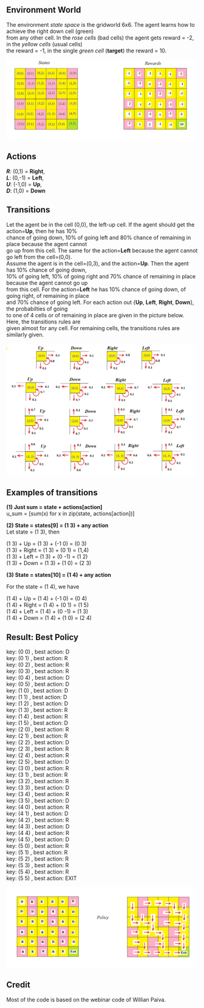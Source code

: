 ## Environment World

  The environment _state space_ is the gridworld 6x6. The agent learns how to achieve the right down cell (green)      
  from any other cell. In the _rose cells_ (bad cells) the agent gets reward = -2, in the _yellow cells_ (usual cells)   
  the reward = -1,  in the single _green cell_ (**target**)  the reward = 10.
 
  ![](6x6_states.png)
  
## Actions

**_R_**: (0,1) =  **Right**,   
**_L_**: (0,-1) = **Left**,   
**_U_**: (-1,0) = **Up**,   
**_D_**: (1,0) =  **Down** 

## Transitions

Let the agent be in the cell (0,0), the  left-up cell. If the agent should get the action=**Up**, then he has 10%   
chance of going down, 10% of going left and 80% chance of remaining in place because the agent cannot    
go up from this cell. The same for the action=**Left** because the agent cannot go left from the cell=(0,0).   
Assume the agent is in the cell=(0,3), and the action=**Up**. Then the agent has 10% chance of going down,   
10% of going left, 10% of going right and 70% chance of remaining in place because the agent cannot go up   
from this cell. For the action=**Left** he has 10% chance of going down, of going right, of remaining in place    
and 70% chance of going left. For each action out {**Up**, **Left**, **Right**, **Down**}, the probabilties of going   
to one of 4 cells or of remaining in place are given in the picture below. Here, the transitions rules are   
given almost for any cell. For remaining cells, the transitions rules are similarly given.  

![](actions_from_cell.png)

## Examples of transitions

**(1) Just sum = state + actions[action]**   
u_sum = [sum(x) for x in zip(state, actions[action])]  

**(2) State = states[9] = (1 3) + any action**    
Let state = (1 3), then   

(1 3) + Up = (1 3) + (-1 0) = (0 3)  
(1 3) + Right = (1 3) + (0 1) = (1,4)  
(1 3) + Left = (1 3) + (0 -1) = (1 2)   
(1 3) + Down = (1 3) + (1 0) = (2 3)   

**(3) State = states[10] = (1 4) + any action**   

For the state = (1 4), we have   

(1 4) + Up = (1 4) + (-1 0) = (0 4)  
(1 4) + Right = (1 4) + (0 1) = (1 5)  
(1 4) + Left = (1 4) + (0 -1) = (1 3)  
(1 4) + Down = (1 4) + (1 0) = (2 4)   

## Result: Best Policy

key:  (0 0) , best action:  D   
key:  (0 1) , best action:  R   
key:  (0 2) , best action:  R   
key:  (0 3) , best action:  R   
key:  (0 4) , best action:  D   
key:  (0 5) , best action:  D   
key:  (1 0) , best action:  D   
key:  (1 1) , best action:  D   
key:  (1 2) , best action:  D   
key:  (1 3) , best action:  R   
key:  (1 4) , best action:  R      
key:  (1 5) , best action:  D     
key:  (2 0) , best action:  R   
key:  (2 1) , best action:  R   
key:  (2 2) , best action:  D   
key:  (2 3) , best action:  R   
key:  (2 4) , best action:  R   
key:  (2 5) , best action:  D    
key:  (3 0) , best action:  R   
key:  (3 1) , best action:  R   
key:  (3 2) , best action:  R   
key:  (3 3) , best action:  D   
key:  (3 4) , best action:  R    
key:  (3 5) , best action:  D   
key:  (4 0) , best action:  R   
key:  (4 1) , best action:  D   
key:  (4 2) , best action:  R   
key:  (4 3) , best action:  D   
key:  (4 4) , best action:  R   
key:  (4 5) , best action:  D    
key:  (5 0) , best action:  R   
key:  (5 1) , best action:  R   
key:  (5 2) , best action:  R   
key:  (5 3) , best action:  R   
key:  (5 4) , best action:  R   
key:  (5 5) , best action:  EXIT   

![](policy_6x6.png)

## Credit

 Most of the code is based on the webinar code of Willian Paiva.   
 
